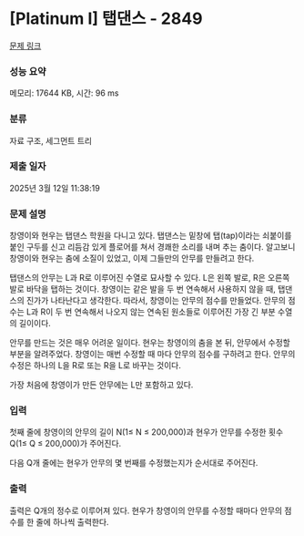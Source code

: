 # [Platinum I] 탭댄스 - 2849 

[문제 링크](https://www.acmicpc.net/problem/2849) 

### 성능 요약

메모리: 17644 KB, 시간: 96 ms

### 분류

자료 구조, 세그먼트 트리

### 제출 일자

2025년 3월 12일 11:38:19

### 문제 설명

<p>창영이와 현우는 탭댄스 학원을 다니고 있다. 탭댄스는 밑창에 탭(tap)이라는 쇠붙이를 붙인 구두를 신고 리듬감 있게 플로어를 쳐서 경쾌한 소리를 내며 추는 춤이다. 알고보니 창영이와 현우는 춤에 소질이 있었고, 이제 그들만의 안무를 만들려고 한다.</p>

<p>탭댄스의 안무는 L과 R로 이루어진 수열로 묘사할 수 있다. L은 왼쪽 발로, R은 오른쪽 발로 바닥을 탭하는 것이다. 창영이는 같은 발을 두 번 연속해서 사용하지 않을 때, 탭댄스의 진가가 나타난다고 생각한다. 따라서, 창영이는 안무의 점수를 만들었다. 안무의 점수는 L과 R이 두 번 연속해서 나오지 않는 연속된 원소들로 이루어진 가장 긴 부분 수열의 길이이다.</p>

<p>안무를 만드는 것은 매우 어려운 일이다. 현우는 창영이의 춤을 본 뒤, 안무에서 수정할 부분을 알려주었다. 창영이는 매번 수정할 때 마다 안무의 점수를 구하려고 한다. 안무의 수정은 하나의 L을 R로 또는 R을 L로 바꾸는 것이다.</p>

<p>가장 처음에 창영이가 만든 안무에는 L만 포함하고 있다.</p>

### 입력 

 <p>첫째 줄에 창영이의 안무의 길이 N(1≤ N ≤ 200,000)과 현우가 안무를 수정한 횟수 Q(1≤ Q ≤ 200,000)가 주어진다.</p>

<p>다음 Q개 줄에는 현우가 안무의 몇 번째를 수정했는지가 순서대로 주어진다.</p>

### 출력 

 <p>출력은 Q개의 정수로 이루어져 있다. 현우가 창영이의 안무를 수정할 때마다 안무의 점수를 한 줄에 하나씩 출력한다.</p>

